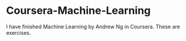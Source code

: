 # Coursera-Machine-Learning
I have finished Machine Learning by Andrew Ng in Coursera. These are exercises.
